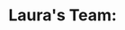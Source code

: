# Laura's Team: <Title of project>

## Team members names:

## Project description

3-5 sentences describing your project
1. Problem
2. Dataset
3. Why you think this is interesting

## How to use code in this repository

This script contains code that does <>
    
Sample script usage for script my_script.py

    python3 my_script.py <arg1> <arg2>....
    
    arg1: is ...
    arg2: is ...
    
## References

1. Any project you used, wether an open source tool, a library, a paper, an online, a data source. 




